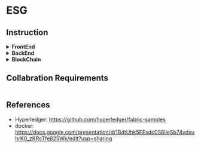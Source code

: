 # ESG

## Instruction



<!-- FrontEnd -->
<details>
    <summary><b>FrontEnd</b></summary>

* Language: $\color{red}{\textsf{Node.js}}$
* Language: <code style = "color: green"><b><i>Node.js</i></b></code>
* Framework: <span style="color:purple"><b><i>React Native</i></b></summary>
* necessary: package.json
* github:

</details> 

<!-- BackEnd -->
<details>
    <summary><b>BackEnd</b></summary>

* Language: <span style="color:green;"><b><i>python</i></b></span>
* Framework: <span style="color:purple;"><b><i>python Native API</i></b></span>
* necessary: requirement.txt
* github: 
  
</details>

<!-- Blockchain -->
<details>
<summary><b>BlockChain</b></summary>

* using <b><i>VM</i></b> instead of docker
* Language: <span style="color:green;"><b><i>go</i></b></span>
* Framework: <span style="color:purple;"><b><i>Hyperledger fabric</b></i></span>
* github:
   
</details>

## Collabration Requirements
``` 
```

## References
* Hyperledger: https://github.com/hyperledger/fabric-samples
* docker: https://docs.google.com/presentation/d/1BdtUhk5EEsdc0S6lieSb74vdxuhrK0_zKRcTfe825Wk/edit?usp=sharing
